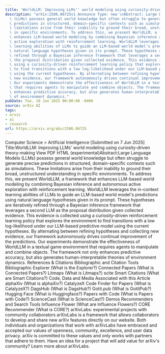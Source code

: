 ```yaml
---
title: 'WorldLLM: Improving LLMs'' world modeling using curiosity-driven theory-making'
description: "arXiv:2506.06725v1 Announce Type: new \nAbstract: Large Language Models\
  \ (LLMs) possess general world knowledge but often struggle to generate precise\
  \ predictions in structured, domain-specific contexts such as simulations. These\
  \ limitations arise from their inability to ground their broad, unstructured understanding\
  \ in specific environments. To address this, we present WorldLLM, a framework that\
  \ enhances LLM-based world modeling by combining Bayesian inference and autonomous\
  \ active exploration with reinforcement learning. WorldLLM leverages the in-context\
  \ learning abilities of LLMs to guide an LLM-based world model's predictions using\
  \ natural language hypotheses given in its prompt. These hypotheses are iteratively\
  \ refined through a Bayesian inference framework that leverages a second LLM as\
  \ the proposal distribution given collected evidence. This evidence is collected\
  \ using a curiosity-driven reinforcement learning policy that explores the environment\
  \ to find transitions with a low log-likelihood under our LLM-based predictive model\
  \ using the current hypotheses. By alternating between refining hypotheses and collecting\
  \ new evidence, our framework autonomously drives continual improvement of the predictions.\
  \ Our experiments demonstrate the effectiveness of WorldLLM in a textual game environment\
  \ that requires agents to manipulate and combine objects. The framework not only\
  \ enhances predictive accuracy, but also generates human-interpretable theories\
  \ of environment dynamics."
pubDate: Tue, 10 Jun 2025 00:00:00 -0400
source: arXiv AI
tags:
- arxiv
- ai
- research
url: https://arxiv.org/abs/2506.06725
---
```


Computer Science > Artificial Intelligence
[Submitted on 7 Jun 2025]
Title:WorldLLM: Improving LLMs' world modeling using curiosity-driven theory-making
View PDF HTML (experimental)Abstract:Large Language Models (LLMs) possess general world knowledge but often struggle to generate precise predictions in structured, domain-specific contexts such as simulations. These limitations arise from their inability to ground their broad, unstructured understanding in specific environments. To address this, we present WorldLLM, a framework that enhances LLM-based world modeling by combining Bayesian inference and autonomous active exploration with reinforcement learning. WorldLLM leverages the in-context learning abilities of LLMs to guide an LLM-based world model's predictions using natural language hypotheses given in its prompt. These hypotheses are iteratively refined through a Bayesian inference framework that leverages a second LLM as the proposal distribution given collected evidence. This evidence is collected using a curiosity-driven reinforcement learning policy that explores the environment to find transitions with a low log-likelihood under our LLM-based predictive model using the current hypotheses. By alternating between refining hypotheses and collecting new evidence, our framework autonomously drives continual improvement of the predictions. Our experiments demonstrate the effectiveness of WorldLLM in a textual game environment that requires agents to manipulate and combine objects. The framework not only enhances predictive accuracy, but also generates human-interpretable theories of environment dynamics.
References & Citations
Bibliographic and Citation Tools
Bibliographic Explorer (What is the Explorer?)
Connected Papers (What is Connected Papers?)
Litmaps (What is Litmaps?)
scite Smart Citations (What are Smart Citations?)
Code, Data and Media Associated with this Article
alphaXiv (What is alphaXiv?)
CatalyzeX Code Finder for Papers (What is CatalyzeX?)
DagsHub (What is DagsHub?)
Gotit.pub (What is GotitPub?)
Hugging Face (What is Huggingface?)
Papers with Code (What is Papers with Code?)
ScienceCast (What is ScienceCast?)
Demos
Recommenders and Search Tools
Influence Flower (What are Influence Flowers?)
CORE Recommender (What is CORE?)
arXivLabs: experimental projects with community collaborators
arXivLabs is a framework that allows collaborators to develop and share new arXiv features directly on our website.
Both individuals and organizations that work with arXivLabs have embraced and accepted our values of openness, community, excellence, and user data privacy. arXiv is committed to these values and only works with partners that adhere to them.
Have an idea for a project that will add value for arXiv's community? Learn more about arXivLabs.
